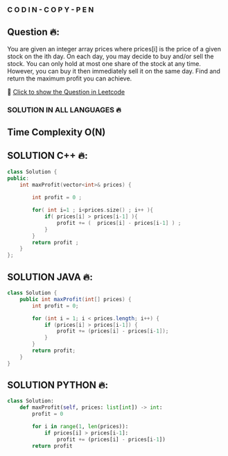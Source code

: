 ###  C O D I N - C O P Y - P E N

## Question 🔥:
You are given an integer array prices where prices[i] is the price of a given stock on the ith day.
On each day, you may decide to buy and/or sell the stock. You can only hold at most one share of the stock at any time. However, you can buy it then immediately sell it on the same day.
Find and return the maximum profit you can achieve.

🔗 [Click to show the Question in Leetcode](https://leetcode.com/problems/best-time-to-buy-and-sell-stock-ii/description/?envType=study-plan-v2&envId=top-interview-150)

### SOLUTION IN ALL LANGUAGES 🔥

## Time Complexity O(N)

## SOLUTION C++ 🔥:
```cpp
class Solution {
public:
    int maxProfit(vector<int>& prices) {
        
        int profit = 0 ; 

        for( int i=1 ; i<prices.size() ; i++ ){
            if( prices[i] > prices[i-1] ){
                profit += (  prices[i] - prices[i-1] ) ;
            }
        }
        return profit ; 
    }
};
```
## SOLUTION JAVA 🔥:
```java
class Solution {
    public int maxProfit(int[] prices) {
        int profit = 0;

        for (int i = 1; i < prices.length; i++) {
            if (prices[i] > prices[i-1]) {
                profit += (prices[i] - prices[i-1]);
            }
        }
        return profit;
    }
}
```

## SOLUTION PYTHON 🔥:
```python
class Solution:
    def maxProfit(self, prices: list[int]) -> int:
        profit = 0

        for i in range(1, len(prices)):
            if prices[i] > prices[i-1]:
                profit += (prices[i] - prices[i-1])
        return profit
```
